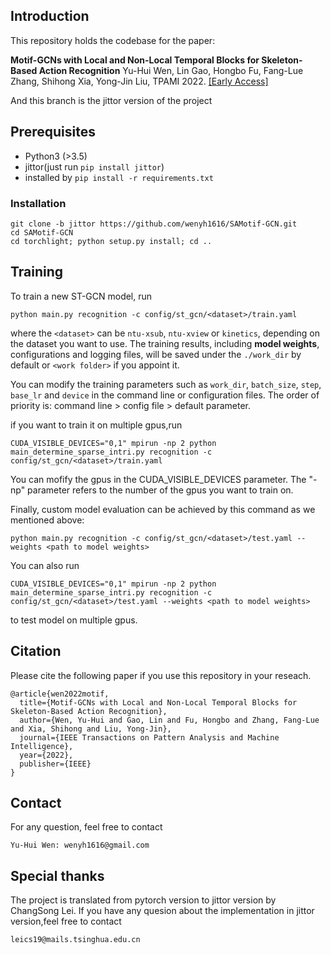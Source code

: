 ## Introduction
This repository holds the codebase for the paper:

**Motif-GCNs with Local and Non-Local Temporal Blocks for Skeleton-Based Action Recognition** Yu-Hui Wen, Lin Gao, Hongbo Fu, Fang-Lue Zhang, Shihong Xia, Yong-Jin Liu, TPAMI 2022. [[Early Access]](https://ieeexplore.ieee.org/document/9763364)

And this branch is the jittor version of the project


## Prerequisites
- Python3 (>3.5)
- jittor(just run `pip install jittor`)
- installed by `pip install -r requirements.txt`


### Installation
``` shell
git clone -b jittor https://github.com/wenyh1616/SAMotif-GCN.git 
cd SAMotif-GCN
cd torchlight; python setup.py install; cd ..
```


## Training
To train a new ST-GCN model, run

```
python main.py recognition -c config/st_gcn/<dataset>/train.yaml
```
where the ```<dataset>``` can be ```ntu-xsub```, ```ntu-xview``` or ```kinetics```,  depending on the dataset you want to use.
The training results, including **model weights**, configurations and logging files, will be saved under the ```./work_dir``` by default or ```<work folder>``` if you appoint it.

You can modify the training parameters such as ```work_dir```, ```batch_size```, ```step```, ```base_lr``` and ```device``` in the command line or configuration files. The order of priority is:  command line > config file > default parameter. 

if you want to train it on multiple gpus,run

```
CUDA_VISIBLE_DEVICES="0,1" mpirun -np 2 python main_determine_sparse_intri.py recognition -c config/st_gcn/<dataset>/train.yaml
```

You can mofify the gpus in the CUDA_VISIBLE_DEVICES parameter. The "-np" parameter refers to the number of the gpus you want to train on.


Finally, custom model evaluation can be achieved by this command as we mentioned above:
```
python main.py recognition -c config/st_gcn/<dataset>/test.yaml --weights <path to model weights>
```

You can also run

```
CUDA_VISIBLE_DEVICES="0,1" mpirun -np 2 python main_determine_sparse_intri.py recognition -c config/st_gcn/<dataset>/test.yaml --weights <path to model weights>
```

to test model on multiple gpus.

## Citation

Please cite the following paper if you use this repository in your reseach.
```
@article{wen2022motif,
  title={Motif-GCNs with Local and Non-Local Temporal Blocks for Skeleton-Based Action Recognition},
  author={Wen, Yu-Hui and Gao, Lin and Fu, Hongbo and Zhang, Fang-Lue and Xia, Shihong and Liu, Yong-Jin},
  journal={IEEE Transactions on Pattern Analysis and Machine Intelligence},
  year={2022},
  publisher={IEEE}
}
```

## Contact
For any question, feel free to contact
```
Yu-Hui Wen: wenyh1616@gmail.com
```

## Special thanks

The project is translated from pytorch version to jittor version by ChangSong Lei. If you have any quesion about the implementation in jittor version,feel free to contact

```
leics19@mails.tsinghua.edu.cn
```


